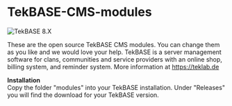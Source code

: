 # TekBASE-CMS-modules

![TekBASE 8.X](https://img.shields.io/badge/TekBASE-8.X-green.svg)

These are the open source TekBASE CMS modules. You can change them as you like and we would love your help. TekBASE is a server management software for clans, communities and service providers with an online shop, billing system, and reminder system. More information at https://teklab.de

**Installation**  
Copy the folder "modules" into your TekBASE installation. Under "Releases" you will find the download for your TekBASE version.